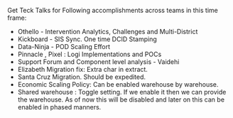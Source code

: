 Get Teck Talks for Following accomplishments across teams in this time frame: 
- Othello - Intervention Analytics, Challenges and Multi-District 
- Kickboard - SIS Sync. One time DCID Stamping 
- Data-Ninja - POD Scaling Effort
- Pinnacle , Pixel : Logi Implementations and POCs 
- Support Forum and Component level analysis - Vaidehi 
- Elizabeth Migration fix: Extra char in extract. 
- Santa Cruz Migration. Should be expedited. 
- Economic Scaling Policy: Can be enabled warehouse by warehouse. 
- Shared warehouse : Toggle setting. If we enable it then we can provide the warehouse. As of now this will be disabled and later on this can be enabled in phased manners. 


